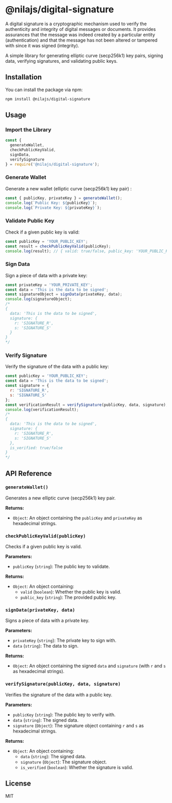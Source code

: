 # @nilajs/digital-signature

A digital signature is a cryptographic mechanism used to verify the authenticity and integrity of digital messages or documents. It provides assurances that the message was indeed created by a particular entity (authentication) and that the message has not been altered or tampered with since it was signed (integrity).

A simple library for generating elliptic curve (secp256k1) key pairs, signing data, verifying signatures, and validating public keys. 

## Installation

You can install the package via npm:

```sh
npm install @nilajs/digital-signature
```

## Usage

### Import the Library

```javascript
const {
  generateWallet,
  checkPublicKeyValid,
  signData,
  verifySignature
} = require('@nilajs/digital-signature');
```

### Generate Wallet

Generate a new wallet (elliptic curve (secp256k1) key pair) :

```javascript
const { publicKey, privateKey } = generateWallet();
console.log(`Public Key: ${publicKey}`);
console.log(`Private Key: ${privateKey}`);
```

### Validate Public Key

Check if a given public key is valid:

```javascript
const publicKey = 'YOUR_PUBLIC_KEY';
const result = checkPublicKeyValid(publicKey);
console.log(result); // { valid: true/false, public_key: 'YOUR_PUBLIC_KEY' }
```

### Sign Data

Sign a piece of data with a private key:

```javascript
const privateKey = 'YOUR_PRIVATE_KEY';
const data = 'This is the data to be signed';
const signatureObject = signData(privateKey, data);
console.log(signatureObject);
/*
{
  data: 'This is the data to be signed',
  signature: {
    r: 'SIGNATURE_R',
    s: 'SIGNATURE_S'
  }
}
*/
```

### Verify Signature

Verify the signature of the data with a public key:

```javascript
const publicKey = 'YOUR_PUBLIC_KEY';
const data = 'This is the data to be signed';
const signature = {
  r: 'SIGNATURE_R',
  s: 'SIGNATURE_S'
};
const verificationResult = verifySignature(publicKey, data, signature);
console.log(verificationResult);
/*
{
  data: 'This is the data to be signed',
  signature: {
    r: 'SIGNATURE_R',
    s: 'SIGNATURE_S'
  },
  is_verified: true/false
}
*/
```

## API Reference

### `generateWallet()`

Generates a new elliptic curve (secp256k1) key pair.

**Returns:**
- `Object`: An object containing the `publicKey` and `privateKey` as hexadecimal strings.

### `checkPublicKeyValid(publicKey)`

Checks if a given public key is valid.

**Parameters:**
- `publicKey` (`string`): The public key to validate.

**Returns:**
- `Object`: An object containing:
  - `valid` (`boolean`): Whether the public key is valid.
  - `public_key` (`string`): The provided public key.

### `signData(privateKey, data)`

Signs a piece of data with a private key.

**Parameters:**
- `privateKey` (`string`): The private key to sign with.
- `data` (`string`): The data to sign.

**Returns:**
- `Object`: An object containing the signed `data` and `signature` (with `r` and `s` as hexadecimal strings).

### `verifySignature(publicKey, data, signature)`

Verifies the signature of the data with a public key.

**Parameters:**
- `publicKey` (`string`): The public key to verify with.
- `data` (`string`): The signed data.
- `signature` (`Object`): The signature object containing `r` and `s` as hexadecimal strings.

**Returns:**
- `Object`: An object containing:
  - `data` (`string`): The signed data.
  - `signature` (`Object`): The signature object.
  - `is_verified` (`boolean`): Whether the signature is valid.

## License

MIT
```